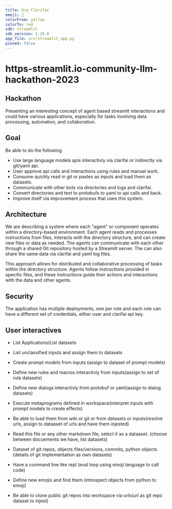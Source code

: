 ```yaml
---
title: Org Clarifai
emoji: 🏃
colorFrom: yellow
colorTo: red
sdk: streamlit
sdk_version: 1.26.0
app_file: src/streamlit_app.py
pinned: false
---
```


# https-streamlit.io-community-llm-hackathon-2023

## Hackathon

Presenting an interesting concept of agent based streamlit interactions and could have various applications, especially for tasks involving data processing, automation, and collaboration. 

## Goal

Be able to do the following

* Use large language models apis interactivly via clarifai or indirectly via git/yaml api.
* User approve api calls and interactions using rules and manual work. 
* Consume quickly read in git or pastes as inputs and load them as datasets.
* Communicate with other bots via directories and logs and clarifai.
* Convert directories and text to protobufs to yaml to api calls and back.
* Improve itself via improvement process that uses this system.

## Architecture

We are describing a system where each "agent" or component operates within a directory-based environment. Each agent reads and processes instructions from files, interacts with the directory structure, and can create new files or data as needed. The agents can communicate with each other through a shared Git repository hosted by a Streamlit server. The can also share the same data via clarifai and yaml log files.

This approach allows for distributed and collaborative processing of tasks within the directory structure. Agents follow instructions provided in specific files, and these instructions guide their actions and interactions with the data and other agents.

## Security

The application has mutliple deployments, one per role and each role can have a different set of credentials, either user and clarifai api key.


## User interactives

* List Applications/List datasets
* List unclassified inputs and assign them to datasets
* Create prompt models from inputs (assign to dataset of prompt models)
* Define new rules and macros interactivly from inputs(assign to set of rule datasets)
* Define new dialogs interactivly from protobuf or yaml(assign to dialog datasets)
* Execute metaprograms defined in workspace(interpret inputs with prompt models to create effects)

* Be able to load them from wiki or git or from datasets or inputs(resolve urls, assign to dataaset of urls and have them injested)
* Read this file or any other markdown file, select it as a dataaset. (choose between docuements we have, list datasets)
* Dataset of git repos, objects files/versions, commits, python objects (details of git implementation as own datasets)
* Have a command line like repl (eval loop using emoji language to call code)
* Define new emojis and find them (introspect objects from python to emoji)
* Be able to clone public git repos into workspace via urls(url as git repo dataset to injest)
